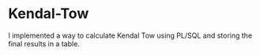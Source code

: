 # Kendal-Tow
I implemented a way to calculate Kendal Tow using PL/SQL and storing the final results in a table. 
